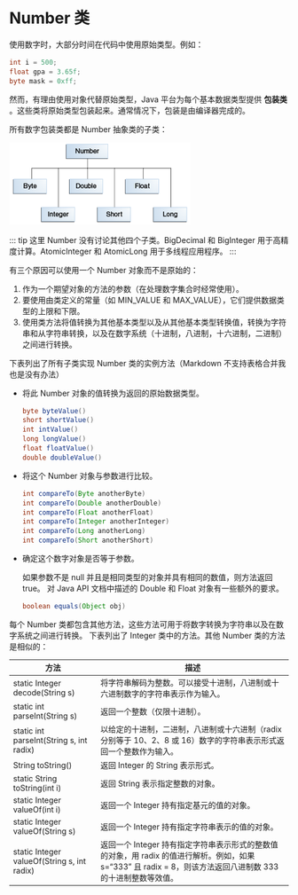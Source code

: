 # Number 类

使用数字时，大部分时间在代码中使用原始类型。例如：

```java
int i = 500;
float gpa = 3.65f;
byte mask = 0xff;
```

然而，有理由使用对象代替原始类型，Java 平台为每个基本数据类型提供 **包装类** 。这些类将原始类型包装起来。通常情况下，包装是由编译器完成的。

所有数字包装类都是 Number 抽象类的子类：

![](./assets/objects-numberHierarchy.gif)

::: tip
这里 Number 没有讨论其他四个子类。BigDecimal 和 BigInteger 用于高精度计算。AtomicInteger 和 AtomicLong 用于多线程应用程序。
:::

有三个原因可以使用一个 Number 对象而不是原始的：

1. 作为一个期望对象的方法的参数（在处理数字集合时经常使用）。
2. 要使用由类定义的常量（如 MIN_VALUE 和 MAX_VALUE），它们提供数据类型的上限和下限。
3. 使用类方法将值转换为其他基本类型以及从其他基本类型转换值，转换为字符串和从字符串转换，以及在数字系统（十进制，八进制，十六进制，二进制）之间进行转换。

下表列出了所有子类实现 Number 类的实例方法（Markdown 不支持表格合并我也是没有办法）

* 将此 Number 对象的值转换为返回的原始数据类型。

    ```java
    byte byteValue()
    short shortValue()
    int intValue()
    long longValue()
    float floatValue()
    double doubleValue()
    ```
* 将这个 Number 对象与参数进行比较。

    ```java
    int compareTo(Byte anotherByte)
    int compareTo(Double anotherDouble)
    int compareTo(Float anotherFloat)
    int compareTo(Integer anotherInteger)
    int compareTo(Long anotherLong)
    int compareTo(Short anotherShort)
    ```

* 确定这个数字对象是否等于参数。

    如果参数不是 null 并且是相同类型的对象并具有相同的数值，则方法返回 true。
    对 Java API 文档中描述的 Double 和 Float 对象有一些额外的要求。

    ```java
    boolean equals(Object obj)
    ```

每个 Number 类都包含其他方法，这些方法可用于将数字转换为字符串以及在数字系统之间进行转换。
下表列出了 Integer 类中的方法。其他 Number 类的方法是相似的：

| 方法                                        | 描述                                                                                                                                                         |
|---------------------------------------------|--------------------------------------------------------------------------------------------------------------------------------------------------------------|
| static Integer decode(String s)             | 将字符串解码为整数。可以接受十进制，八进制或十六进制数字的字符串表示作为输入。                                                                               |
| static int parseInt(String s)               | 返回一个整数（仅限十进制）。                                                                                                                                 |
| static int parseInt(String s, int radix)    | 以给定的十进制，二进制，八进制或十六进制（radix 分别等于 10、2、8 或 16）数字的字符串表示形式返回一个整数作为输入。                                          |
| String toString()                           | 返回 Integer 的 String 表示形式。                                                                                                                            |
| static String toString(int i)               | 返回 String 表示指定整数的对象。                                                                                                                             |
| static Integer valueOf(int i)               | 返回一个 Integer 持有指定基元的值的对象。                                                                                                                    |
| static Integer valueOf(String s)            | 返回一个 Integer 持有指定字符串表示的值的对象。                                                                                                              |
| static Integer valueOf(String s, int radix) | 返回一个 Integer 持有指定字符串表示形式的整数值的对象，用 radix 的值进行解析。例如，如果 s=“333” 且 radix = 8，则该方法返回八进制数 333 的十进制整数等效值。 |

